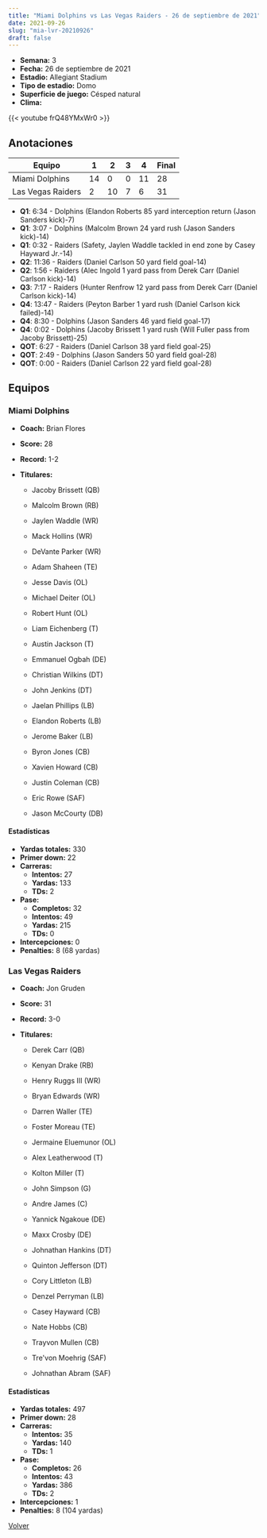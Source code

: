 ```yaml
---
title: "Miami Dolphins vs Las Vegas Raiders - 26 de septiembre de 2021"
date: 2021-09-26
slug: "mia-lvr-20210926"
draft: false
---
```


- **Semana:** 3
- **Fecha:** 26 de septiembre de 2021
- **Estadio:** Allegiant Stadium
- **Tipo de estadio:** Domo
- **Superficie de juego:** Césped natural
- **Clima:** 


{{< youtube frQ48YMxWr0 >}}


## Anotaciones
| Equipo | 1 | 2 | 3 | 4 | Final |
|--------|---|---|---|---|-------|
| Miami Dolphins  | 14 | 0 | 0 | 11  | 28 |
| Las Vegas Raiders  | 2 | 10 | 7 | 6  | 31 |
- **Q1**: 6:34 - Dolphins (Elandon Roberts 85 yard interception return (Jason Sanders kick)-7)
- **Q1**: 3:07 - Dolphins (Malcolm Brown 24 yard rush (Jason Sanders kick)-14)
- **Q1**: 0:32 - Raiders (Safety, Jaylen Waddle tackled in end zone by Casey Hayward Jr.-14)
- **Q2**: 11:36 - Raiders (Daniel Carlson 50 yard field goal-14)
- **Q2**: 1:56 - Raiders (Alec Ingold 1 yard pass from Derek Carr (Daniel Carlson kick)-14)
- **Q3**: 7:17 - Raiders (Hunter Renfrow 12 yard pass from Derek Carr (Daniel Carlson kick)-14)
- **Q4**: 13:47 - Raiders (Peyton Barber 1 yard rush (Daniel Carlson kick failed)-14)
- **Q4**: 8:30 - Dolphins (Jason Sanders 46 yard field goal-17)
- **Q4**: 0:02 - Dolphins (Jacoby Brissett 1 yard rush (Will Fuller pass from Jacoby Brissett)-25)
- **QOT**: 6:27 - Raiders (Daniel Carlson 38 yard field goal-25)
- **QOT**: 2:49 - Dolphins (Jason Sanders 50 yard field goal-28)
- **QOT**: 0:00 - Raiders (Daniel Carlson 22 yard field goal-28)


## Equipos


### Miami Dolphins
* **Coach:** Brian Flores
* **Score:** 28
* **Record:** 1-2
* **Titulares:** 

  * Jacoby Brissett (QB) 

  * Malcolm Brown (RB) 

  * Jaylen Waddle (WR) 

  * Mack Hollins (WR) 

  * DeVante Parker (WR) 

  * Adam Shaheen (TE) 

  * Jesse Davis (OL) 

  * Michael Deiter (OL) 

  * Robert Hunt (OL) 

  * Liam Eichenberg (T) 

  * Austin Jackson (T) 

  * Emmanuel Ogbah (DE) 

  * Christian Wilkins (DT) 

  * John Jenkins (DT) 

  * Jaelan Phillips (LB) 

  * Elandon Roberts (LB) 

  * Jerome Baker (LB) 

  * Byron Jones (CB) 

  * Xavien Howard (CB) 

  * Justin Coleman (CB) 

  * Eric Rowe (SAF) 

  * Jason McCourty (DB) 

#### Estadísticas
* **Yardas totales:** 330
* **Primer down:** 22
* **Carreras:**
  * **Intentos:** 27
  * **Yardas:** 133
  * **TDs:** 2
* **Pase:**
  * **Completos:** 32
  * **Intentos:** 49
  * **Yardas:** 215
  * **TDs:** 0
* **Intercepciones:** 0
* **Penalties:** 8 (68 yardas)

### Las Vegas Raiders
* **Coach:** Jon Gruden
* **Score:** 31
* **Record:** 3-0
* **Titulares:** 

  * Derek Carr (QB) 

  * Kenyan Drake (RB) 

  * Henry Ruggs III (WR) 

  * Bryan Edwards (WR) 

  * Darren Waller (TE) 

  * Foster Moreau (TE) 

  * Jermaine Eluemunor (OL) 

  * Alex Leatherwood (T) 

  * Kolton Miller (T) 

  * John Simpson (G) 

  * Andre James (C) 

  * Yannick Ngakoue (DE) 

  * Maxx Crosby (DE) 

  * Johnathan Hankins (DT) 

  * Quinton Jefferson (DT) 

  * Cory Littleton (LB) 

  * Denzel Perryman (LB) 

  * Casey Hayward (CB) 

  * Nate Hobbs (CB) 

  * Trayvon Mullen (CB) 

  * Tre'von Moehrig (SAF) 

  * Johnathan Abram (SAF) 

#### Estadísticas
* **Yardas totales:** 497
* **Primer down:** 28
* **Carreras:**
  * **Intentos:** 35
  * **Yardas:** 140
  * **TDs:** 1
* **Pase:**
  * **Completos:** 26
  * **Intentos:** 43
  * **Yardas:** 386
  * **TDs:** 2
* **Intercepciones:** 1
* **Penalties:** 8 (104 yardas)


[Volver](/historia/2021)
